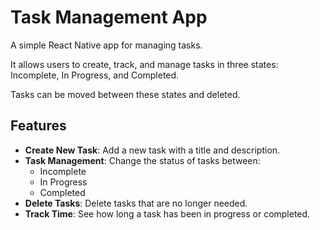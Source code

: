 # Task Management App

A simple React Native app for managing tasks.

It allows users to create, track, and manage tasks in three states: Incomplete, In Progress, and Completed.

Tasks can be moved between these states and deleted.

## Features
- **Create New Task**: Add a new task with a title and description.
- **Task Management**: Change the status of tasks between:
  - Incomplete
  - In Progress
  - Completed
- **Delete Tasks**: Delete tasks that are no longer needed.
- **Track Time**: See how long a task has been in progress or completed.